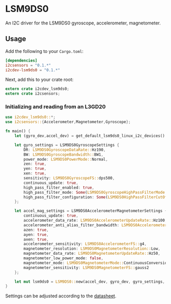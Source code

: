 LSM9DS0
====

An I2C driver for the LSM9DS0 gyroscope, accelerometer, magnetometer.

## Usage
Add the following to your `Cargo.toml`:
```toml
[dependencies]
i2csensors = "0.1.*"
i2cdev-lsm9ds0 = "0.1.*"
```

Next, add this to your crate root:
```rust
extern crate i2cdev_lsm9ds0;
extern crate i2csensors;
```

### Initializing and reading from an L3GD20
```rust
use i2cdev_lsm9ds0::*;
use i2csensors::{Accelerometer,Magnetometer,Gyroscope};

fn main() {
    let (gyro_dev,accel_dev) = get_default_lsm9ds0_linux_i2c_devices().unwrap();

    let gyro_settings = LSM9DS0GyroscopeSettings {
        DR: LSM9DS0GyroscopeDataRate::Hz190,
        BW: LSM9DS0GyroscopeBandwidth::BW1,
        power_mode: LSM9DS0PowerMode::Normal,
        zen: true,
        yen: true,
        xen: true,
        sensitivity: LSM9DS0GyroscopeFS::dps500,
        continuous_update: true,
        high_pass_filter_enabled: true,
        high_pass_filter_mode: Some(LSM9DS0GyroscopeHighPassFilterMode::NormalMode),
        high_pass_filter_configuration: Some(LSM9DS0HighPassFilterCutOffConfig::HPCF_0)
    };

    let accel_mag_settings = LSM9DS0AccelerometerMagnetometerSettings {
        continuous_update: true,
        accelerometer_data_rate: LSM9DS0AccelerometerUpdateRate::Hz100,
        accelerometer_anti_alias_filter_bandwidth: LSM9DS0AccelerometerFilterBandwidth::Hz50,
        azen: true,
        ayen: true,
        axen: true,
        accelerometer_sensitivity: LSM9DS0AccelerometerFS::g4,
        magnetometer_resolution: LSM9DS0MagnetometerResolution::Low,
        magnetometer_data_rate: LSM9DS0MagnetometerUpdateRate::Hz50,
        magnetometer_low_power_mode: false,
        magnetometer_mode: LSM9DS0MagnetometerMode::ContinuousConversion,
        magnetometer_sensitivity: LSM9DS0MagnetometerFS::gauss2
    };

    let mut lsm9ds0 = LSM9DS0::new(accel_dev, gyro_dev, gyro_settings, accel_mag_settings).unwrap();
}
```

Settings can be adjusted according to the [datasheet](https://cdn-shop.adafruit.com/datasheets/LSM9DS0.pdf).



